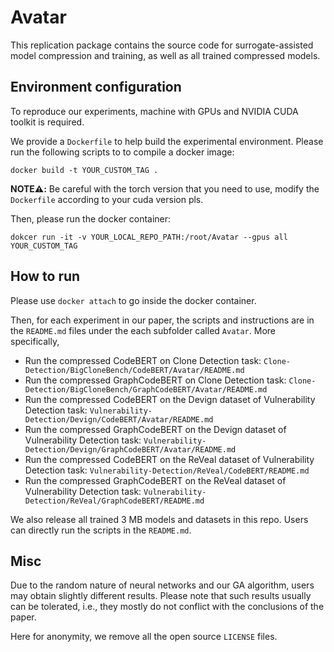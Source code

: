 # Avatar

This replication package contains the source code for surrogate-assisted model compression and training, as well as all trained compressed models.

## Environment configuration

To reproduce our experiments,  machine with GPUs and NVIDIA CUDA toolkit is required.

We provide a `Dockerfile` to help build the experimental environment. Please run the following scripts to to compile a docker image:
```
docker build -t YOUR_CUSTOM_TAG .
```
**NOTE⚠️:** Be careful with the torch version that you need to use, modify the `Dockerfile` according to your cuda version pls.

Then, please run the docker container:
```
dokcer run -it -v YOUR_LOCAL_REPO_PATH:/root/Avatar --gpus all YOUR_CUSTOM_TAG
```

## How to run

Please use `docker attach` to go inside the docker container. 

Then, for each experiment in our paper, the scripts and instructions are in the `README.md` files under the each subfolder called `Avatar`. More specifically,

* Run the compressed CodeBERT on Clone Detection task: `Clone-Detection/BigCloneBench/CodeBERT/Avatar/README.md`
* Run the compressed GraphCodeBERT on Clone Detection task: `Clone-Detection/BigCloneBench/GraphCodeBERT/Avatar/README.md`
* Run the compressed CodeBERT on the Devign dataset of Vulnerability Detection task: `Vulnerability-Detection/Devign/CodeBERT/Avatar/README.md`
* Run the compressed GraphCodeBERT on the Devign dataset of Vulnerability Detection task: `Vulnerability-Detection/Devign/GraphCodeBERT/Avatar/README.md` 
* Run the compressed CodeBERT on the ReVeal dataset of Vulnerability Detection task: `Vulnerability-Detection/ReVeal/CodeBERT/README.md`
* Run the compressed GraphCodeBERT on the ReVeal dataset of Vulnerability Detection task: `Vulnerability-Detection/ReVeal/GraphCodeBERT/README.md`

We also release all trained 3 MB models and datasets in this repo. Users can directly run the scripts in the `README.md`.

## Misc

Due to the random nature of neural networks and our GA algorithm, users may obtain slightly different results. Please note that such results usually can be tolerated, i.e., they mostly do not conflict with the conclusions of the paper.

Here for anonymity, we remove all the open source `LICENSE` files.




